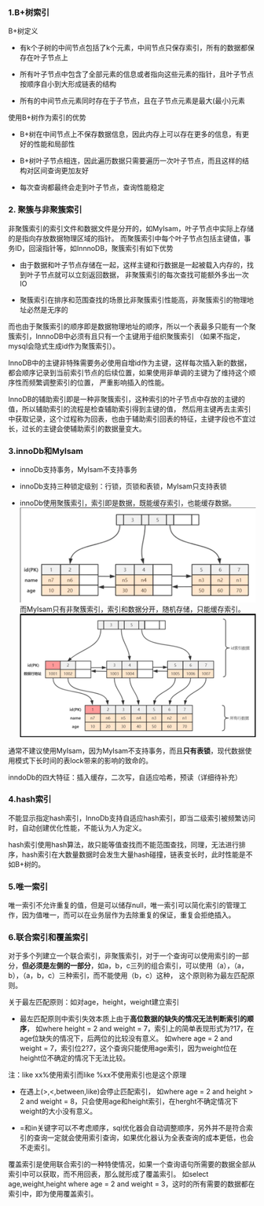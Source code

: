 ### 1.B+树索引

B+树定义

- 有k个子树的中间节点包括了k个元素，中间节点只保存索引，所有的数据都保存在叶子节点上

- 所有叶子节点中包含了全部元素的信息或者指向这些元素的指针，且叶子节点按顺序自小到大形成链表的结构

- 所有的中间节点元素同时存在于子节点，且在子节点元素是最大(最小)元素

使用B+树作为索引的优势

- B+树在中间节点上不保存数据信息，因此内存上可以存在更多的信息，有更好的性能和局部性

- B+树叶子节点相连，因此遍历数据只需要遍历一次叶子节点，而且这样的结构对区间查询更加友好

- 每次查询都最终会走到叶子节点，查询性能稳定

### 2. 聚簇与非聚簇索引

非聚簇索引的索引文件和数据文件是分开的，如MyIsam，叶子节点中实际上存储的是指向存放数据物理区域的指针。
而聚簇索引中每个叶子节点包括主键值，事务ID，回滚指针等，如InnnoDB，聚簇索引有如下优势

- 由于数据和叶子节点存储在一起，这样主键和行数据是一起被载入内存的，找到叶子节点就可以立刻返回数据，
非聚簇索引的每次查找可能额外多出一次IO

- 聚簇索引在排序和范围查找的场景比非聚簇索引性能高，非聚簇索引的物理地址必然是无序的

而也由于聚簇索引的顺序即是数据物理地址的顺序，所以一个表最多只能有一个聚簇索引，InnnoDB中必须有且只有一个主键用于组织聚簇索引
（如果不指定，mysql会隐式生成id作为聚簇索引）。

InnoDB中的主键非特殊需要务必使用自增id作为主键，这样每次插入新的数据，都会顺序记录到当前索引节点的后续位置，如果使用非单调的主键为了维持这个顺序性而频繁调整索引的位置，
严重影响插入的性能。

InnoDB的辅助索引即是一种非聚簇索引，这种索引的叶子节点中存放的主键的值，所以辅助索引的流程是检查辅助索引得到主键的值，
然后用主键再去主索引中获取记录，这个过程称为回表，也由于辅助索引回表的特征，主键字段也不宜过长，过长的主键会使辅助索引的数据量变大。

### 3.innoDb和MyIsam

- innoDb支持事务，MyIsam不支持事务

- innoDb支持三种锁定级别：行锁，页锁和表锁，MyIsam只支持表锁

- innoDb使用聚簇索引，索引即是数据，既能缓存索引，也能缓存数据。
![](./images/mysql3.png)
而MyIsam只有非聚簇索引，索引和数据分开，随机存储，只能缓存索引。
![](./images/mysql4.png)

通常不建议使用MyIsam，因为MyIsam不支持事务，而且**只有表锁**，现代数据使用模式下长时间的表lock带来的影响的致命的。

inndoDb的四大特征：插入缓存，二次写，自适应哈希，预读（详细待补充）
 
 ### 4.hash索引
 
 不能显示指定hash索引，InnoDb支持自适应hash索引，即当二级索引被频繁访问时，自动创建优化性能，不能认为人为定义。
 
 hash索引使用hash算法，故只能等值查找而不能范围查找，同理，无法进行排序，hash索引在大数量数据时会发生大量hash碰撞，链表变长时，此时性能是不如B+树的。
 
 ### 5.唯一索引
 
 唯一索引不允许重复的值，但是可以储存null，唯一索引可以简化索引的管理工作，因为值唯一，而可以在业务层作为去除重复的保证，重复会拒绝插入。
 
 
 ### 6.联合索引和覆盖索引
 
 对于多个列建立一个联合索引，非聚簇索引，对于一个查询可以使用索引的一部分，**但必须是左侧的一部分**，如a，b，c三列的组合索引，可以使用（a），（a，b），（a，b，c）三种索引，而不能使用（b，c）这种，
 这个原则称为最左匹配原则。
 
 关于最左匹配原则：如对age，height，weight建立索引
 
 - 最左匹配原则中索引失效本质上由于**高位数据的缺失的情况无法判断索引的顺序**，
 如where height = 2 and weight = 7，索引上的简单表现形式为?17，在age位缺失的情况下，后两位的比较没有意义。
 如where age = 2 and weight = 7，索引位2?7，这个查询只能使用age索引，因为weight位在height位不确定的情况下无法比较。

注：like xx%使用索引而like %xx不使用索引也是这个原理
 
 - 在遇上(>,<,between,like)会停止匹配索引，
 如where age = 2 and height > 2 and weight = 8，只会使用age和height索引，在herght不确定情况下weight的大小没有意义。

- =和in关键字可以不考虑顺序，sql优化器会自动调整顺序，另外并不是符合索引的查询一定就会使用索引查询，如果优化器认为全表查询的成本更低，也会不走索引。

覆盖索引是使用联合索引的一种特使情况，如果一个查询语句所需要的数据全部从索引中可以获取，而不用回表，那么就形成了覆盖索引。
如select age,weight,height where age = 2 and weight = 3，这时的所有需要的数据都在索引中，即为使用覆盖索引。